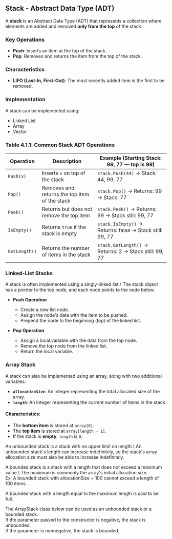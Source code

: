## Stack - Abstract Data Type (ADT)

A **stack** is an Abstract Data Type (ADT) that represents a collection where elements are added and removed **only from the top** of the stack.

### Key Operations
- **Push**: Inserts an item at the top of the stack.
- **Pop**: Removes and returns the item from the top of the stack.

### Characteristics
- **LIFO (Last-In, First-Out)**: The most recently added item is the first to be removed.

### Implementation
A stack can be implemented using:
- Linked List
- Array
- Vector

### Table 4.1.1: Common Stack ADT Operations

| Operation     | Description                                      | Example (Starting Stack: 99, 77 — top is 99)              |
|---------------|--------------------------------------------------|------------------------------------------------------------|
| `Push(x)`     | Inserts `x` on top of the stack                  | `stack.Push(44)` → Stack: 44, 99, 77                       |
| `Pop()`       | Removes and returns the top item of the stack    | `stack.Pop()` → Returns: 99 → Stack: 77                   |
| `Peek()`      | Returns but does not remove the top item         | `stack.Peek()` → Returns: 99 → Stack still: 99, 77        |
| `IsEmpty()`   | Returns `true` if the stack is empty             | `stack.IsEmpty()` → Returns: false → Stack still: 99, 77  |
| `GetLength()` | Returns the number of items in the stack         | `stack.GetLength()` → Returns: 2 → Stack still: 99, 77    |

### Linked-List Stacks
A stack is often implemented using a singly-linked list.\ 
The stack object has a pointer to the top node, and each node points to the node below.

- **Push Operation**
  - Create a new list node.
  - Assign the node's data with the item to be pushed.
  - Prepend the node to the beginning (top) of the linked list.

- **Pop Operation**
  - Assign a local variable with the data from the top node.
  - Remove the top node from the linked list.
  - Return the local variable.

### Array Stack

A stack can also be implemented using an array, along with two additional variables:

- **`allocationSize`**: An integer representing the total allocated size of the array.
- **`length`**: An integer representing the current number of items in the stack.

#### Characteristics:
- The **bottom item** is stored at `array[0]`.
- The **top item** is stored at `array[length - 1]`.
- If the stack is **empty**, `length` is `0`.

An unbounded stack is a stack with no upper limit on length.\ 
An unbounded stack's length can increase indefinitely, so the stack's array allocation size must also be able to increase indefinitely.

A bounded stack is a stack with a length that does not exceed a maximum value.\ 
The maximum is commonly the array's initial allocation size.\
Ex: A bounded stack with allocationSize = 100 cannot exceed a length of 100 items.

A bounded stack with a length equal to the maximum length is said to be full.

The ArrayStack class below can be used as an unbounded stack or a bounded stack.\
If the parameter passed to the constructor is negative, the stack is unbounded.\
If the parameter is nonnegative, the stack is bounded.
